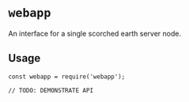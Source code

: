 # `webapp`

An interface for a single scorched earth server node.

## Usage

```
const webapp = require('webapp');

// TODO: DEMONSTRATE API
```
